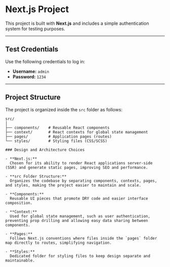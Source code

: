 # Next.js Project

This project is built with **Next.js** and includes a simple authentication system for testing purposes.

---

## Test Credentials

Use the following credentials to log in:

- **Username:** `admin`
- **Password:** `1234`

---

## Project Structure

The project is organized inside the `src` folder as follows:

```plaintext
src/
│
├── components/    # Reusable React components
├── context/       # React contexts for global state management
├── pages/         # Application pages (routes)
└── styles/        # Styling files (CSS/SCSS)

### Design and Architecture Choices

- **Next.js:**
  Chosen for its ability to render React applications server-side (SSR) and generate static pages, improving SEO and performance.

- **src Folder Structure:**
  Organizes the codebase by separating components, contexts, pages, and styles, making the project easier to maintain and scale.

- **Components:**
  Reusable UI pieces that promote DRY code and easier interface composition.

- **Context:**
  Used for global state management, such as user authentication, preventing prop drilling and allowing easy data sharing between components.

- **Pages:**
  Follows Next.js conventions where files inside the `pages` folder map directly to routes, simplifying navigation.

- **Styles:**
  Dedicated folder for styling files to keep design separate and maintainable.
```
